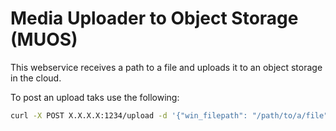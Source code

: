# Media Uploader to Object Storage (MUOS)

This webservice receives a path to a file and uploads it to an object storage in the cloud.

To post an upload taks use the following:
```bash
curl -X POST X.X.X.X:1234/upload -d '{"win_filepath": "/path/to/a/file"}'  -H 'Content-Type: application/json'
```
